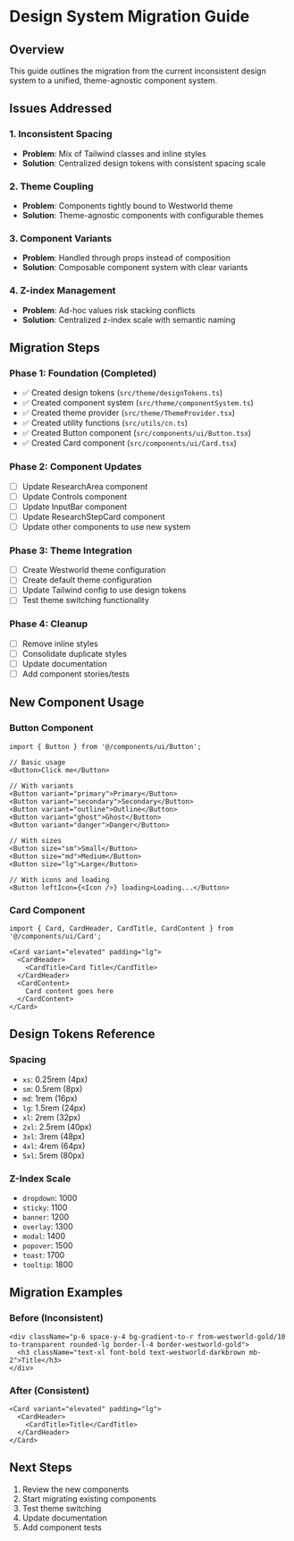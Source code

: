 # Design System Migration Guide

## Overview
This guide outlines the migration from the current inconsistent design system to a unified, theme-agnostic component system.

## Issues Addressed

### 1. Inconsistent Spacing
- **Problem**: Mix of Tailwind classes and inline styles
- **Solution**: Centralized design tokens with consistent spacing scale

### 2. Theme Coupling
- **Problem**: Components tightly bound to Westworld theme
- **Solution**: Theme-agnostic components with configurable themes

### 3. Component Variants
- **Problem**: Handled through props instead of composition
- **Solution**: Composable component system with clear variants

### 4. Z-index Management
- **Problem**: Ad-hoc values risk stacking conflicts
- **Solution**: Centralized z-index scale with semantic naming

## Migration Steps

### Phase 1: Foundation (Completed)
- ✅ Created design tokens (`src/theme/designTokens.ts`)
- ✅ Created component system (`src/theme/componentSystem.ts`)
- ✅ Created theme provider (`src/theme/ThemeProvider.tsx`)
- ✅ Created utility functions (`src/utils/cn.ts`)
- ✅ Created Button component (`src/components/ui/Button.tsx`)
- ✅ Created Card component (`src/components/ui/Card.tsx`)

### Phase 2: Component Updates
- [ ] Update ResearchArea component
- [ ] Update Controls component
- [ ] Update InputBar component
- [ ] Update ResearchStepCard component
- [ ] Update other components to use new system

### Phase 3: Theme Integration
- [ ] Create Westworld theme configuration
- [ ] Create default theme configuration
- [ ] Update Tailwind config to use design tokens
- [ ] Test theme switching functionality

### Phase 4: Cleanup
- [ ] Remove inline styles
- [ ] Consolidate duplicate styles
- [ ] Update documentation
- [ ] Add component stories/tests

## New Component Usage

### Button Component
```tsx
import { Button } from '@/components/ui/Button';

// Basic usage
<Button>Click me</Button>

// With variants
<Button variant="primary">Primary</Button>
<Button variant="secondary">Secondary</Button>
<Button variant="outline">Outline</Button>
<Button variant="ghost">Ghost</Button>
<Button variant="danger">Danger</Button>

// With sizes
<Button size="sm">Small</Button>
<Button size="md">Medium</Button>
<Button size="lg">Large</Button>

// With icons and loading
<Button leftIcon={<Icon />} loading>Loading...</Button>
```

### Card Component
```tsx
import { Card, CardHeader, CardTitle, CardContent } from '@/components/ui/Card';

<Card variant="elevated" padding="lg">
  <CardHeader>
    <CardTitle>Card Title</CardTitle>
  </CardHeader>
  <CardContent>
    Card content goes here
  </CardContent>
</Card>
```

## Design Tokens Reference

### Spacing
- `xs`: 0.25rem (4px)
- `sm`: 0.5rem (8px)
- `md`: 1rem (16px)
- `lg`: 1.5rem (24px)
- `xl`: 2rem (32px)
- `2xl`: 2.5rem (40px)
- `3xl`: 3rem (48px)
- `4xl`: 4rem (64px)
- `5xl`: 5rem (80px)

### Z-Index Scale
- `dropdown`: 1000
- `sticky`: 1100
- `banner`: 1200
- `overlay`: 1300
- `modal`: 1400
- `popover`: 1500
- `toast`: 1700
- `tooltip`: 1800

## Migration Examples

### Before (Inconsistent)
```tsx
<div className="p-6 space-y-4 bg-gradient-to-r from-westworld-gold/10 to-transparent rounded-lg border-l-4 border-westworld-gold">
  <h3 className="text-xl font-bold text-westworld-darkbrown mb-2">Title</h3>
</div>
```

### After (Consistent)
```tsx
<Card variant="elevated" padding="lg">
  <CardHeader>
    <CardTitle>Title</CardTitle>
  </CardHeader>
</Card>
```

## Next Steps
1. Review the new components
2. Start migrating existing components
3. Test theme switching
4. Update documentation
5. Add component tests
